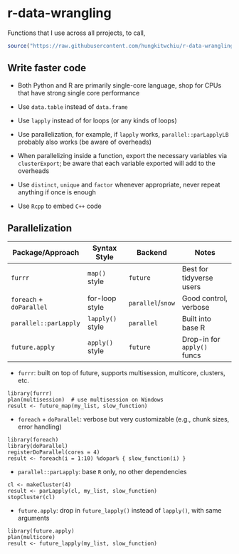 # r-data-wrangling
Functions that I use across all prrojects, to call, <br />
```r
source("https://raw.githubusercontent.com/hungkitwchiu/r-data-wrangling/main/functions.R")
```
## Write faster code
-  Both Python and R are primarily single-core language, shop for CPUs that have strong single core performance

-  Use `data.table` instead of `data.frame`

-  Use `lapply` instead of for loops (or any kinds of loops)

-  Use parallelization, for example, if `lapply` works, `parallel::parLapplyLB` probably also works (be aware of overheads)

-  When parallelizing inside a function, export the necessary variables via `clusterExport`; be aware that each variable exported will add to the overheads

-  Use `distinct`, `unique` and `factor` whenever appropriate, never repeat anything if once is enough

-  Use `Rcpp` to embed `C++` code

## Parallelization

| Package/Approach         | Syntax Style     | Backend           | Notes                       |
| ------------------------ | ---------------- | ----------------- | --------------------------- |
| `furrr`                  | `map()` style    | `future`          | Best for tidyverse users    |
| `foreach` + `doParallel` | for-loop style   | `parallel`/`snow` | Good control, verbose       |
| `parallel::parLapply`    | `lapply()` style | `parallel`        | Built into base R           |
| `future.apply`           | `apply()` style  | `future`          | Drop-in for `apply()` funcs |


-  `furrr`: built on top of future, supports multisession, multicore, clusters, etc.

```{r}
library(furrr)
plan(multisession)  # use multisession on Windows
result <- future_map(my_list, slow_function)
```

-  `foreach` + `doParallel`: verbose but very customizable (e.g., chunk sizes, error handling)

```{r}
library(foreach)
library(doParallel)
registerDoParallel(cores = 4)
result <- foreach(i = 1:10) %dopar% { slow_function(i) }
```

-  `parallel::parLapply`: base `R` only, no other dependencies

```{r}
cl <- makeCluster(4)
result <- parLapply(cl, my_list, slow_function)
stopCluster(cl)
```

-  `future.apply`: drop in `future_lapply()` instead of `lapply()`, with same arguments

```{r}
library(future.apply)
plan(multicore)
result <- future_lapply(my_list, slow_function)
```

